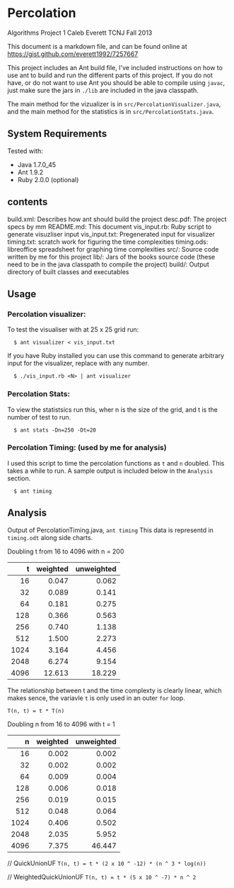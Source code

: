 # Percolation
Algorithms Project 1
Caleb Everett
TCNJ Fall 2013

This document is a markdown file, and can be found online at https://gist.github.com/everett1992/7257667

This project includes an Ant build file, I've included instructions on how to use ant to build and
run the different parts of this project. If you do not have, or do not want to use Ant you should be able to
compile using `javac`, just make sure the jars in `./lib` are included in the java classpath.

The main method for the vizualizer is in `src/PercolationVisualizer.java`, and the main method
for the statistics is in `src/PercolationStats.java`.

## System Requirements
Tested with:
- Java 1.7.0_45
- Ant 1.9.2
- Ruby 2.0.0 (optional)

## contents
build.xml:
  Describes how ant should build the project
desc.pdf:
  The project specs by mm
README.md:
  This document
vis_input.rb:
  Ruby script to generate visuzliser input
vis_input.txt:
  Pregenerated input for visualizer
timing.txt:
  scratch work for figuring the time complexities
timing.ods:
  libreoffice spreadsheet for graphing time complexities
src/:
  Source code written by me for this project
lib/:
  Jars of the books source code (these need to be in the java classpath to compile the project)
build/:
  Output directory of built classes and executables


## Usage
### Percolation visualizer:

To test the visualiser with at 25 x 25 grid run:

```
  $ ant visualizer < vis_input.txt
```

If you have Ruby installed you can use this command to generate arbitrary input
for the visualizer, replace <N> with any number.

```
  $ ./vis_input.rb <N> | ant visualizer
```

### Percolation Stats:
To view the statistsics run this, wher n is the size of the grid, and t is the number of test to run.

```
  $ ant stats -Dn=250 -Dt=20
```

### Percolation Timing: (used by me for analysis)
I used this script to time the percolation functions as `t` and `n` doubled.
This takes a while to run. A sample output is included below in the `Analysis` section.

```
  $ ant timing
```

## Analysis
Output of PercolationTiming.java, `ant timing`
This data is representd in `timing.odt` along side charts.

Doubling t from 16 to 4096 with n = 200

   t |  weighted | unweighted |
----:| ---------:| ----------:|
  16 |     0.047 |      0.062 |
  32 |     0.089 |      0.141 |
  64 |     0.181 |      0.275 |
 128 |     0.366 |      0.563 |
 256 |     0.740 |      1.138 |
 512 |     1.500 |      2.273 |
1024 |     3.164 |      4.456 |
2048 |     6.274 |      9.154 |
4096 |    12.613 |     18.229 |

The relationship between t and the time complexty is clearly linear, which makes sence,
the variavle `t` is only used in an outer `for` loop.

`T(n, t) = t * T(n)`

Doubling n from 16 to 4096 with t = 1

   n | weighted | unweighted |
----:| --------:| ----------:|
  16 |    0.002 |      0.002 |
  32 |    0.002 |      0.002 |
  64 |    0.009 |      0.004 |
 128 |    0.006 |      0.018 |
 256 |    0.019 |      0.015 |
 512 |    0.048 |      0.064 |
1024 |    0.406 |      0.502 |
2048 |    2.035 |      5.952 |
4096 |    7.375 |     46.447 |

// QuickUnionUF
`T(n, t) = t * (2 x 10 ^ -12) * (n ^ 3 * log(n))`

// WeightedQuickUnionUF
`T(n, t) = t * (5 x 10 ^ -7) * n ^ 2`
